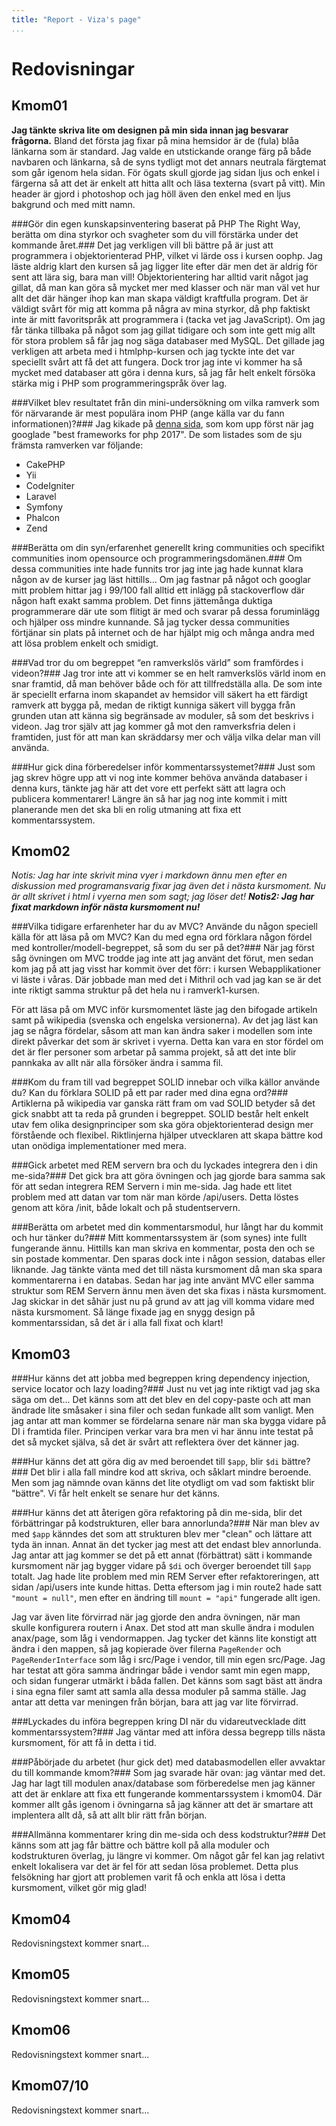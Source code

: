 ```yaml
---
title: "Report - Viza's page"
...
```

Redovisningar
=========================

Kmom01
------------------------
**Jag tänkte skriva lite om designen på min sida innan jag besvarar frågorna.**
Bland det första jag fixar på mina hemsidor är de (fula) blåa länkarna som är standard. Jag valde
en utstickande orange färg på både navbaren och länkarna, så de syns tydligt mot det annars neutrala
färgtemat som går igenom hela sidan. För ögats skull gjorde jag sidan ljus och enkel i färgerna
så att det är enkelt att hitta allt och läsa texterna (svart på vitt).
Min header är gjord i photoshop och jag höll även den enkel med en ljus bakgrund och med mitt namn.

###Gör din egen kunskapsinventering baserat på PHP The Right Way, berätta om dina styrkor och svagheter som du vill förstärka under det kommande året.###
Det jag verkligen vill bli bättre på är just att programmera i objektorienterad PHP, vilket vi lärde
oss i kursen oophp. Jag läste aldrig klart den kursen så jag ligger lite efter där men det är aldrig
för sent att lära sig, bara man vill! Objektorientering har alltid varit något jag gillat, då man kan
göra så mycket mer med klasser och när man väl vet hur allt det där hänger ihop kan man skapa väldigt
kraftfulla program.
Det är väldigt svårt för mig att komma på några av mina styrkor, då php faktiskt inte är mitt favoritspråk
att programmera i (tacka vet jag JavaScript). Om jag får tänka tillbaka på något som jag gillat tidigare
och som inte gett mig allt för stora problem så får jag nog säga databaser med MySQL. Det gillade jag
verkligen att arbeta med i htmlphp-kursen och jag tyckte inte det var speciellt svårt att få det att fungera.
Dock tror jag inte vi kommer ha så mycket med databaser att göra i denna kurs, så jag får helt enkelt försöka
stärka mig i PHP som programmeringspråk över lag.

###Vilket blev resultatet från din mini-undersökning om vilka ramverk som för närvarande är mest populära inom PHP (ange källa var du fann informationen)?###
Jag kikade på [denna sida](http://www.archer-soft.com/en/blog/top-7-best-php-frameworks-2017),
som kom upp först när jag googlade "best frameworks for php 2017". De som listades som de sju främsta
ramverken var följande:

* CakePHP
* Yii
* CodeIgniter
* Laravel
* Symfony
* Phalcon
* Zend

###Berätta om din syn/erfarenhet generellt kring communities och specifikt communities inom opensource och programmeringsdomänen.###
Om dessa communities inte hade funnits tror jag inte jag hade kunnat klara någon av de kurser jag läst
hittills... Om jag fastnar på något och googlar mitt problem hittar jag i 99/100 fall alltid ett inlägg
på stackoverflow där någon haft exakt samma problem. Det finns jättemånga duktiga programmerare där ute
som flitigt är med och svarar på dessa foruminlägg och hjälper oss mindre kunnande.
Så jag tycker dessa communities förtjänar sin plats på internet och de har hjälpt mig och många andra
med att lösa problem enkelt och smidigt.

###Vad tror du om begreppet “en ramverkslös värld” som framfördes i videon?###
Jag tror inte att vi kommer se en helt ramverkslös värld inom en snar framtid, då man behöver både och
för att tillfredställa alla. De som inte är speciellt erfarna inom skapandet av hemsidor vill säkert
ha ett färdigt ramverk att bygga på, medan de riktigt kunniga säkert vill bygga från grunden utan att
känna sig begränsade av moduler, så som det beskrivs i videon. Jag tror själv att jag kommer gå mot den
ramverksfria delen i framtiden, just för att man kan skräddarsy mer och välja vilka delar man vill använda.

###Hur gick dina förberedelser inför kommentarssystemet?###
Just som jag skrev högre upp att vi nog inte kommer behöva använda databaser i denna kurs, tänkte
jag här att det vore ett perfekt sätt att lagra och publicera kommentarer! Längre än så har jag
nog inte kommit i mitt planerande men det ska bli en rolig utmaning att fixa ett kommentarssystem.

Kmom02
------------------------
*Notis: Jag har inte skrivit mina vyer i markdown ännu men efter en diskussion med programansvarig fixar jag
även det i nästa kursmoment. Nu är allt skrivet i html i vyerna men som sagt; jag löser det!*
***Notis2: Jag har fixat markdown inför nästa kursmoment nu!***

###Vilka tidigare erfarenheter har du av MVC? Använde du någon speciell källa för att läsa på om MVC? Kan du med egna ord förklara någon fördel med kontroller/modell-begreppet, så som du ser på det?###
När jag först såg övningen om MVC trodde jag inte att jag använt det förut, men sedan kom jag på
att jag visst har kommit över det förr: i kursen Webapplikationer vi läste i våras. Där jobbade man
med det i Mithril och vad jag kan se är det inte riktigt samma struktur på det hela nu i ramverk1-kursen.

För att läsa på om MVC inför kursmomentet läste jag den bifogade artikeln samt på wikipedia (svenska
och engelska versionerna). Av det jag läst kan jag se några fördelar, såsom att man kan ändra saker i
modellen som inte direkt påverkar det som är skrivet i vyerna. Detta kan vara en stor fördel om det är
fler personer som arbetar på samma projekt, så att det inte blir pannkaka av allt när alla försöker
ändra i samma fil.

###Kom du fram till vad begreppet SOLID innebar och vilka källor använde du? Kan du förklara SOLID på ett par rader med dina egna ord?###
Artiklerna på wikipedia var ganska rätt fram om vad SOLID betyder så det gick snabbt att ta reda på
grunden i begreppet. SOLID består helt enkelt utav fem olika designprinciper som ska göra objektorienterad
design mer förstående och flexibel. Riktlinjerna hjälper utvecklaren att skapa bättre kod utan onödiga
implementationer med mera.

###Gick arbetet med REM servern bra och du lyckades integrera den i din me-sida?###
Det gick bra att göra övningen och jag gjorde bara samma sak för att sedan integrera REM Servern i
min me-sida. Jag hade ett litet problem med att datan var tom när man körde /api/users. Detta löstes
genom att köra /init, både lokalt och på studentservern.

###Berätta om arbetet med din kommentarsmodul, hur långt har du kommit och hur tänker du?###
Mitt kommentarssystem är (som synes) inte fullt fungerande ännu. Hittills kan man skriva en
kommentar, posta den och se sin postade kommentar. Den sparas dock inte i någon session, databas eller
liknande. Jag tänkte vänta med det till nästa kursmoment då man ska spara kommentarerna i en databas.
Sedan har jag inte använt MVC eller samma struktur som REM Servern ännu men även det ska fixas i nästa
kursmoment. Jag skickar in det såhär just nu på grund av att jag vill komma vidare med nästa kursmoment.
Så länge fixade jag en snygg design på kommentarssidan, så det är i alla fall fixat och klart!

Kmom03
------------------------
###Hur känns det att jobba med begreppen kring dependency injection, service locator och lazy loading?###
Just nu vet jag inte riktigt vad jag ska säga om det... Det känns som att det blev en del copy-paste
och att man ändrade lite småsaker i sina filer och sedan funkade allt som vanligt. Men jag antar att
man kommer se fördelarna senare när man ska bygga vidare på DI i framtida filer. Principen verkar vara
bra men vi har ännu inte testat på det så mycket själva, så det är svårt att reflektera över det känner jag.

###Hur känns det att göra dig av med beroendet till `$app`, blir `$di` bättre?###
Det blir i alla fall mindre kod att skriva, och såklart mindre beroende. Men som jag nämnde ovan känns
det lite otydligt om vad som faktiskt blir "bättre". Vi får helt enkelt se senare hur det känns.

###Hur känns det att återigen göra refaktoring på din me-sida, blir det förbättringar på kodstrukturen, eller bara annorlunda?###
När man blev av med `$app` känndes det som att strukturen blev mer "clean" och lättare att tyda än innan. Annat
än det tycker jag mest att det endast blev annorlunda. Jag antar att jag kommer se det på ett annat (förbättrat)
sätt i kommande kursmoment när jag bygger vidare på `$di` och överger beroendet till `$app` totalt. Jag hade lite
problem med min REM Server efter refaktoreringen, att sidan /api/users inte kunde hittas. Detta eftersom jag i
min route2 hade satt `"mount = null"`, men efter en ändring till `mount = "api"` fungerade allt igen.

Jag var även lite förvirrad när jag gjorde den andra övningen, när man skulle konfigurera routern i Anax. Det
stod att man skulle ändra i modulen anax/page, som låg i vendormappen. Jag tycker det känns lite konstigt att
ändra i den mappen, så jag kopierade över filerna `PageRender` och `PageRenderInterface` som låg i src/Page i vendor, till min egen src/Page. Jag har testat att göra samma ändringar både i vendor samt min egen mapp, och sidan fungerar utmärkt i båda fallen. Det känns som sagt bäst att ändra i sina egna filer samt att samla alla dessa moduler på samma ställe. Jag antar att detta var meningen från början, bara att jag var lite förvirrad.

###Lyckades du införa begreppen kring DI när du vidareutvecklade ditt kommentarssystem?###
Jag väntar med att införa dessa begrepp tills nästa kursmoment, för att få in detta i tid.

###Påbörjade du arbetet (hur gick det) med databasmodellen eller avvaktar du till kommande kmom?###
Som jag svarade här ovan: jag väntar med det. Jag har lagt till modulen anax/database som förberedelse
men jag känner att det är enklare att fixa ett fungerande kommentarssystem i kmom04. Där kommer allt
gås igenom i övningarna så jag känner att det är smartare att implentera allt då, så att allt blir
rätt från början.

###Allmänna kommentarer kring din me-sida och dess kodstruktur?###
Det känns som att jag får bättre och bättre koll på alla moduler och kodstrukturen överlag, ju längre
vi kommer. Om något går fel kan jag relativt enkelt lokalisera var det är fel för att sedan lösa problemet.
Detta plus felsökning har gjort att problemen varit få och enkla att lösa i detta kursmoment, vilket
gör mig glad!

Kmom04
------------------------
Redovisningstext kommer snart...

Kmom05
------------------------
Redovisningstext kommer snart...

Kmom06
------------------------
Redovisningstext kommer snart...

Kmom07/10
------------------------
Redovisningstext kommer snart...

